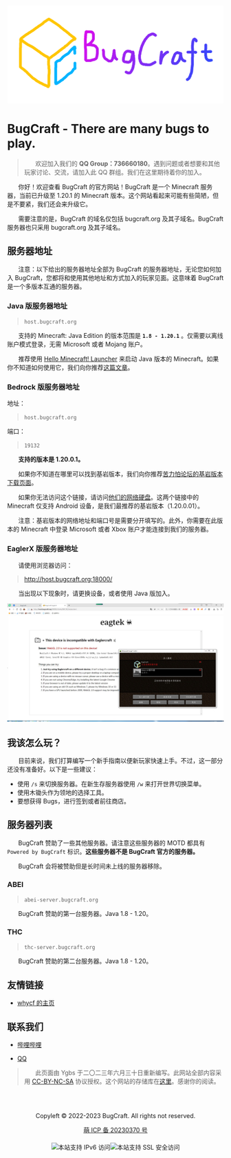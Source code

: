 
![这……显示不出来吗？没关系，这不影响您继续阅读。](bugcraft.png)

# BugCraft - There are many bugs to play.

> ㅤㅤ欢迎加入我们的 **QQ Group：736660180**。遇到问题或者想要和其他玩家讨论、交流，请加入此 QQ 群组。我们在这里期待着你的加入。

ㅤㅤ你好！欢迎查看 BugCraft 的官方网站！BugCraft 是一个 Minecraft 服务器，当前已升级至 1.20.1 的 Minecraft 版本。这个网站看起来可能有些简陋，但是不要紧，我们还会来升级它。

ㅤㅤ需要注意的是，BugCraft 的域名仅包括 bugcraft.org 及其子域名。BugCraft 服务器也只采用 bugcraft.org 及其子域名。

## 服务器地址

ㅤㅤ注意：以下给出的服务器地址全部为 BugCraft 的服务器地址，无论您如何加入 BugCraft，您都将和使用其他地址和方式加入的玩家见面。这意味着 BugCraft 是一个多版本互通的服务器。

### Java 版服务器地址

> `host.bugcraft.org`

ㅤㅤ支持的 Minecraft: Java Edition 的版本范围是 **`1.8 - 1.20.1`** 。仅需要以离线账户模式登录，无需 Microsoft 或者 Mojang 账户。

ㅤㅤ推荐使用 [Hello Minecraft! Launcher](https://hmcl.huangyuhui.net/) 来启动 Java 版本的 Minecraft。如果你不知道如何使用它，我们向你推荐[这篇文章](https://www.bilibili.com/read/cv14759963/)。

### Bedrock 版服务器地址

地址：
> `host.bugcraft.org`

端口：
> `19132`

ㅤㅤ**支持的版本是 1.20.0.1。**

ㅤㅤ如果你不知道在哪里可以找到基岩版本，我们向你推荐[苦力怕论坛的基岩版本下载页面](https://xz.klpbbs.net/info/MS4yMC4wLjAx/12c00b36440537841f73542453df0f8a.html)。

ㅤㅤ如果你无法访问这个链接，请访问[他们的网络硬盘](https://www.123pan.com/s/9HM9-SDzlA.html)。这两个链接中的 Minecraft 仅支持 Android 设备，是我们最推荐的基岩版本（1.20.0.01）。

ㅤㅤ注意：基岩版本的网络地址和端口号是需要分开填写的。此外，你需要在此版本的 Minecraft 中登录 Microsoft 或者 Xbox 账户才能连接到我们的服务器。

### EaglerX 版服务器地址

ㅤㅤ请使用浏览器访问：
> http://host.bugcraft.org:18000/

ㅤㅤ当出现以下现象时，请更换设备，或者使用 Java 版加入。

![错误](failed.png)

## 我该怎么玩？

ㅤㅤ目前来说，我们打算编写一个新手指南以便新玩家快速上手。不过，这一部分还没有准备好。以下是一些建议：

* 使用 `/s` 来切换服务器。在新生存服务器使用 `/w` 来打开世界切换菜单。
* 使用木锄头作为领地的选择工具。
* 要想获得 Bugs，进行签到或者前往商店。

## 服务器列表

ㅤㅤBugCraft 赞助了一些其他服务器。请注意这些服务器的 MOTD 都具有 `Powered by BugCraft` 标识。**这些服务器不是 BugCraft 官方的服务器。**

ㅤㅤBugCraft 会将被赞助但是长时间未上线的服务器移除。

### ABEI
> `abei-server.bugcraft.org`

ㅤㅤBugCraft 赞助的第一台服务器。Java 1.8 - 1.20。

### THC
> `thc-server.bugcraft.org`

ㅤㅤBugCraft 赞助的第二台服务器。Java 1.8 - 1.20。

## 友情链接
* [whycf 的主页](http://cyzs.tk/)

## 联系我们

* [哔哩哔哩](https://b23.tv/HpmgYKV)

* [QQ](https://qm.qq.com/cgi-bin/qm/qr?k=AxC2P5uPaRHre7Mv4b_xy8J7MPW9iCMK&jump_from=webapi&authKey=/+l3d1mKlpY5DCeXJ+qmDjiMoa/h4F4boPJhz6GeKJocNyXkmWR/z+oFvCT+r3CE)

> ㅤㅤ此页面由 Ygbs 于二〇二三年六月三十日重新编写。此网站全部内容采用 [CC-BY-NC-SA](https://creativecommons.org/licenses/by-nc-sa/4.0/deed.zh) 协议授权。这个网站的存储库在[这里](https://github.com/Bug-Craft/bugcraft.org)。感谢你的阅读。

ㅤ
<div style="display: flex; justify-content: center; align-items: center">
    <p>Copyleft © 2022-2023 BugCraft. All rights not reserved.</p>
</div>

<div style="display: flex; justify-content: center; align-items: center">
    <a href="https://icp.gov.moe/?keyword=20230370" target="_blank">萌 ICP 备 20230370 号</a>
</div>
ㅤ
<div style="display: flex; justify-content: center; align-items: center">
    <a href="https://ipw.cn/ipv6webcheck/?site=bugcraft.org" title="本站支持 IPv6 访问" target='_blank'><img style='display:inline-block;vertical-align:middle' alt="本站支持 IPv6 访问" src="https://static.ipw.cn/icon/ipv6-s1.svg"></a>
    <a href="https://ipw.cn/ssl/?site=bugcraft.org" title="本站支持 SSL 安全访问" target='_blank'><img style='display:inline-block;vertical-align:middle' alt="本站支持 SSL 安全访问" src="https://static.ipw.cn/icon/ssl-s1.svg"></a>
</div>
ㅤ
